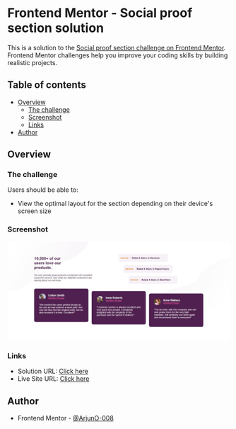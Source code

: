 # Frontend Mentor - Social proof section solution

This is a solution to the [Social proof section challenge on Frontend Mentor](https://www.frontendmentor.io/challenges/social-proof-section-6e0qTv_bA). Frontend Mentor challenges help you improve your coding skills by building realistic projects. 

## Table of contents

- [Overview](#overview)
  - [The challenge](#the-challenge)
  - [Screenshot](#screenshot)
  - [Links](#links)
- [Author](#author)
## Overview

### The challenge

Users should be able to:

- View the optimal layout for the section depending on their device's screen size

### Screenshot

![](./screenshot.jpg)


### Links

- Solution URL: [Click here](https://www.frontendmentor.io/solutions/social-proof-section-frontend-mentor-COE5Q-dH0t)
- Live Site URL: [Click here](https://arjuno-008.github.io/Social-proof-section-Frontend-Mentor/)

## Author
- Frontend Mentor - [@ArjunO-008](https://www.frontendmentor.io/profile/ArjunO-008)

